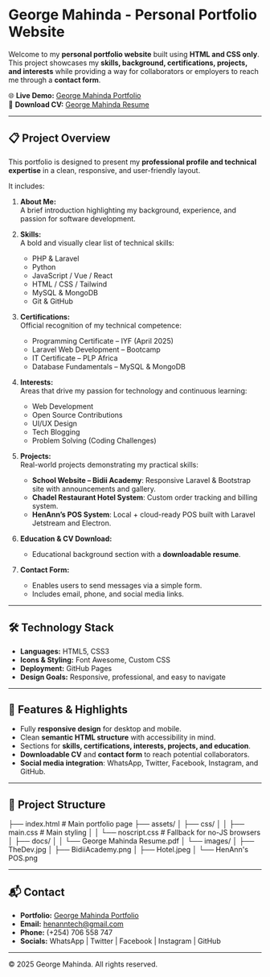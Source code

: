 # George Mahinda - Personal Portfolio Website

Welcome to my **personal portfolio website** built using **HTML and CSS only**.  
This project showcases my **skills, background, certifications, projects, and interests** while providing a way for collaborators or employers to reach me through a **contact form**.

🌐 **Live Demo:** [George Mahinda Portfolio](https://henannt.github.io/GeorgeMahindaPortfolio/)  
📄 **Download CV:** [George Mahinda Resume](assets/docs/George%20Mahinda%20Resume.pdf)

---

## 📋 Project Overview

This portfolio is designed to present my **professional profile and technical expertise** in a clean, responsive, and user-friendly layout.

It includes:

1. **About Me:**  
   A brief introduction highlighting my background, experience, and passion for software development.

2. **Skills:**  
   A bold and visually clear list of technical skills:
    - PHP & Laravel
    - Python
    - JavaScript / Vue / React
    - HTML / CSS / Tailwind
    - MySQL & MongoDB
    - Git & GitHub

3. **Certifications:**  
   Official recognition of my technical competence:
    - Programming Certificate – IYF (April 2025)
    - Laravel Web Development – Bootcamp
    - IT Certificate – PLP Africa
    - Database Fundamentals – MySQL & MongoDB

4. **Interests:**  
   Areas that drive my passion for technology and continuous learning:
    - Web Development
    - Open Source Contributions
    - UI/UX Design
    - Tech Blogging
    - Problem Solving (Coding Challenges)

5. **Projects:**  
   Real-world projects demonstrating my practical skills:
    - **School Website – Bidii Academy**: Responsive Laravel & Bootstrap site with announcements and gallery.
    - **Chadel Restaurant Hotel System**: Custom order tracking and billing system.
    - **HenAnn’s POS System**: Local + cloud-ready POS built with Laravel Jetstream and Electron.

6. **Education & CV Download:**
    - Educational background section with a **downloadable resume**.

7. **Contact Form:**
    - Enables users to send messages via a simple form.
    - Includes email, phone, and social media links.

---

## 🛠️ Technology Stack

- **Languages:** HTML5, CSS3
- **Icons & Styling:** Font Awesome, Custom CSS
- **Deployment:** GitHub Pages
- **Design Goals:** Responsive, professional, and easy to navigate

---

## 🎨 Features & Highlights

- Fully **responsive design** for desktop and mobile.
- Clean **semantic HTML structure** with accessibility in mind.
- Sections for **skills, certifications, interests, projects, and education**.
- **Downloadable CV** and **contact form** to reach potential collaborators.
- **Social media integration**: WhatsApp, Twitter, Facebook, Instagram, and GitHub.

---

## 📂 Project Structure

├── index.html # Main portfolio page
├── assets/
│ ├── css/
│ │ ├── main.css # Main styling
│ │ └── noscript.css # Fallback for no-JS browsers
│ ├── docs/
│ │ └── George Mahinda Resume.pdf
│ └── images/
│ ├── TheDev.jpg
│ ├── BidiiAcademy.png
│ ├── Hotel.jpeg
│ └── HenAnn's POS.png


---


## 📬 Contact

- **Portfolio:** [George Mahinda Portfolio](https://henannt.github.io/GeorgeMahindaPortfolio/)
- **Email:** henanntech@gmail.com
- **Phone:** (+254) 706 558 747
- **Socials:** WhatsApp | Twitter | Facebook | Instagram | GitHub

---

© 2025 George Mahinda. All rights reserved.
